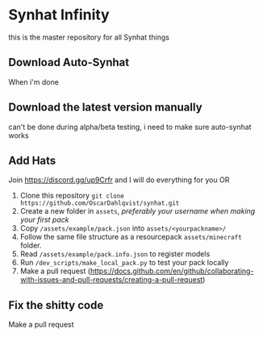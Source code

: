 # Synhat Infinity
this is the master repository for all Synhat things

## Download Auto-Synhat
When i'm done

## Download the latest version manually
can't be done during alpha/beta testing, i need to make sure auto-synhat works

## Add Hats
Join https://discord.gg/up9Crfr and I will do everything for you
OR
1. Clone this repository `git clone https://github.com/OscarDahlqvist/synhat.git`
2. Create a new folder in `assets`, *preferably your username when making your first pack*
3. Copy `/assets/example/pack.json` into `assets/<yourpackname>/`
4. Follow the same file structure as a resourcepack `assets/minecraft` folder.
5. Read `/assets/example/pack.info.json` to register models
6. Run `/dev_scripts/make_local_pack.py` to test your pack locally
7. Make a pull request (https://docs.github.com/en/github/collaborating-with-issues-and-pull-requests/creating-a-pull-request)

## Fix the shitty code
Make a pull request



